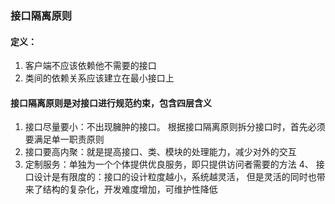 ### 接口隔离原则

#### 定义：
1. 客户端不应该依赖他不需要的接口
2. 类间的依赖关系应该建立在最小接口上

#### 接口隔离原则是对接口进行规范约束，包含四层含义
1. 接口尽量要小：不出现臃肿的接口。
        根据接口隔离原则拆分接口时，首先必须要满足单一职责原则
2. 接口要高内聚：就是提高接口、类、模块的处理能力，减少对外的交互
3. 定制服务：单独为一个个体提供优良服务，即只提供访问者需要的方法
4、 接口设计是有限度的：接口的设计粒度越小，系统越灵活，
    但是灵活的同时也带来了结构的复杂化，开发难度增加，可维护性降低